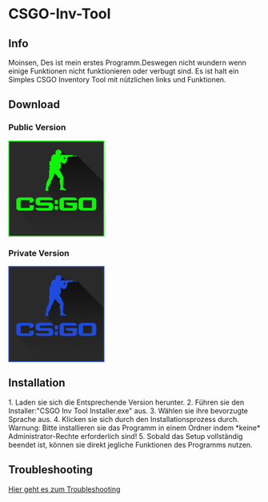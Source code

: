 # CSGO-Inv-Tool
## Info
Moinsen, Des ist mein erstes Programm.Deswegen nicht wundern wenn einige Funktionen nicht funktionieren oder verbugt sind.
Es ist halt ein Simples CSGO Inventory Tool  mit nützlichen links und Funktionen.
## Download
<h3>Public Version</h3>

<a href="https://mega.nz/file/qdh3HTIR#pVnrlJ26kyyXUGV7se9jGd5cbNyczXCdgP-sjymZun8" target="_blank">
  <img width="192" height="192" border="0" align="center"  src="https://raw.githubusercontent.com/Krisbombe/CSGO-Inv-Tool/master/CSGO-Icon-Public.png"/>
</a>

<h3>Private Version</h3>


<a href="https://mega.nz/file/HFw10TrR#ZdBueZEUd4pyFdMxKgh-p5sAiSA2QsHbxv77xeOrTOA" target="_blank">
  <img width="192" height="192" border="0" align="center"  src="https://raw.githubusercontent.com/Krisbombe/CSGO-Inv-Tool/master/CSGO-Icon.png"/>
</a>
<h2>Installation</h2>
1. Laden sie sich die Entsprechende Version herunter.
2. Führen sie den Installer:"CSGO Inv Tool Installer.exe" aus.
3. Wählen sie ihre bevorzugte Sprache aus.
4. Klicken sie sich durch den Installationsprozess durch.
   Warnung: Bitte installieren sie das Programm in einem Ordner indem *keine* Administrator-Rechte erforderlich sind!
5. Sobald das Setup vollständig beendet ist, können sie direkt jegliche Funktionen des Programms nutzen.   
<h2>Troubleshooting</h2>
<a href="https://github.com/Krisbombe/CSGO-Inv-Tool/blob/master/Troubleshooting%20CSGO%20Inv%20Tool.pdf" target="_blank">Hier geht es zum Troubleshooting</a>
